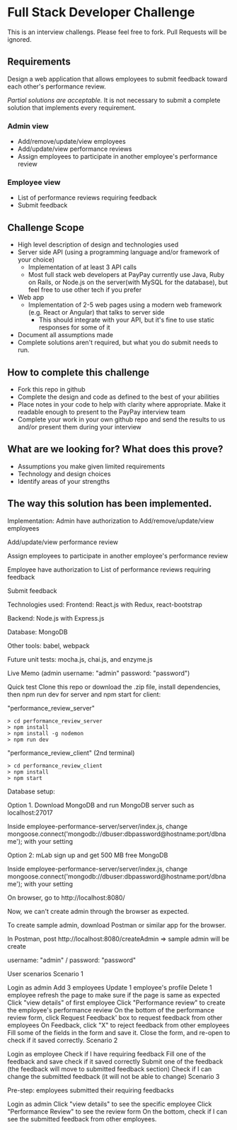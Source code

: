 # Full Stack Developer Challenge
This is an interview challengs. Please feel free to fork. Pull Requests will be ignored.

## Requirements
Design a web application that allows employees to submit feedback toward each other's performance review.

*Partial solutions are acceptable.*  It is not necessary to submit a complete solution that implements every requirement.

### Admin view
* Add/remove/update/view employees
* Add/update/view performance reviews
* Assign employees to participate in another employee's performance review

### Employee view
* List of performance reviews requiring feedback
* Submit feedback

## Challenge Scope
* High level description of design and technologies used
* Server side API (using a programming language and/or framework of your choice)
  * Implementation of at least 3 API calls
  * Most full stack web developers at PayPay currently use Java, Ruby on Rails, or Node.js on the server(with MySQL for the database), but feel free to use other tech if you prefer
* Web app
  * Implementation of 2-5 web pages using a modern web framework (e.g. React or Angular) that talks to server side
    * This should integrate with your API, but it's fine to use static responses for some of it 
* Document all assumptions made
* Complete solutions aren't required, but what you do submit needs to run.

## How to complete this challenge
* Fork this repo in github
* Complete the design and code as defined to the best of your abilities
* Place notes in your code to help with clarity where appropriate. Make it readable enough to present to the PayPay interview team
* Complete your work in your own github repo and send the results to us and/or present them during your interview

## What are we looking for? What does this prove?
* Assumptions you make given limited requirements
* Technology and design choices
* Identify areas of your strengths
## The way this solution has been implemented.
Implementation: Admin have authorization to Add/remove/update/view employees

Add/update/view performance review

Assign employees to participate in another employee's performance review

Employee have authorization to List of performance reviews requiring feedback

Submit feedback

Technologies used: Frontend: React.js with Redux, react-bootstrap

Backend: Node.js with Express.js

Database: MongoDB

Other tools: babel, webpack

Future unit tests: mocha.js, chai.js, and enzyme.js

Live Memo (admin username: "admin" password: "password")

Quick test Clone this repo or download the .zip file, install dependencies, then npm run dev for server and npm start for client:

"performance_review_server"

    > cd performance_review_server
	> npm install
	> npm install -g nodemon
	> npm run dev
"performance_review_client" (2nd terminal)

    > cd performance_review_client
	> npm install
	> npm start
Database setup:

Option 1. Download MongoDB and run MongoDB server such as localhost:27017

Inside employee-performance-server/server/index.js, change mongoose.connect('mongodb://dbuser:dbpassword@hostname:port/dbname'); with your setting

Option 2: mLab sign up and get 500 MB free MongoDB

Inside employee-performance-server/server/index.js, change mongoose.connect('mongodb://dbuser:dbpassword@hostname:port/dbname'); with your setting

On browser, go to http://localhost:8080/

Now, we can't create admin through the browser as expected.

To create sample admin, download Postman or similar app for the browser.

In Postman, post http://localhost:8080/createAdmin => sample admin will be create

username: "admin" / password: "password"

User scenarios Scenario 1

Login as admin
Add 3 employees
Update 1 employee's profile
Delete 1 employee
refresh the page to make sure if the page is same as expected
Click "view details" of first employee
Click "Performance review" to create the employee's performance review
On the bottom of the performance review form, click Request Feedback' box to request feedback from other employees
On Feedback, click "X" to reject feedback from other employees
Fill some of the fields in the form and save it.
Close the form, and re-open to check if it saved correctly.
Scenario 2

Login as employee
Check if I have requiring feedback
Fill one of the feedback and save
check if it saved correctly
Submit one of the feedback (the feedback will move to submitted feedback section)
Check if I can change the submitted feedback (it will not be able to change)
Scenario 3

Pre-step: employees submitted their requiring feedbacks

Login as admin
Click "view details" to see the specific employee
Click "Performance Review" to see the review form
On the bottom, check if I can see the submitted feedback from other employees.
